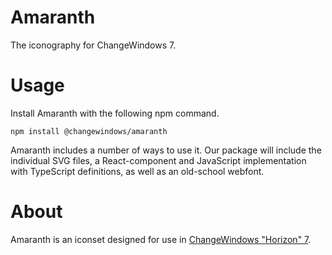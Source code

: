 # Amaranth
The iconography for ChangeWindows 7.

# Usage
Install Amaranth with the following npm command.

```
npm install @changewindows/amaranth
```

Amaranth includes a number of ways to use it. Our package will include the individual SVG files, a React-component and JavaScript implementation with TypeScript definitions, as well as an old-school webfont.

# About
Amaranth is an iconset designed for use in [ChangeWindows "Horizon" 7](https://github.com/changewindows/horizon).